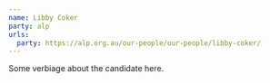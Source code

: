 ```yaml
---
name: Libby Coker
party: alp
urls:
  party: https://alp.org.au/our-people/our-people/libby-coker/
---
```

Some verbiage about the candidate here.
